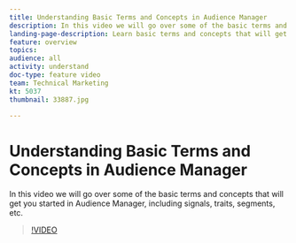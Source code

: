 ```yaml
---
title: Understanding Basic Terms and Concepts in Audience Manager
description: In this video we will go over some of the basic terms and concepts that will get you started in Audience Manager, including signals, traits, segments, etc.
landing-page-description: Learn basic terms and concepts that will get you started in Audience Manager, including signals, traits, segments, and more.
feature: overview
topics: 
audience: all
activity: understand
doc-type: feature video
team: Technical Marketing
kt: 5037
thumbnail: 33887.jpg

---
```


# Understanding Basic Terms and Concepts in Audience Manager

In this video we will go over some of the basic terms and concepts that will get you started in Audience Manager, including signals, traits, segments, etc.

>[!VIDEO](https://video.tv.adobe.com/v/33887/?quality=12)
